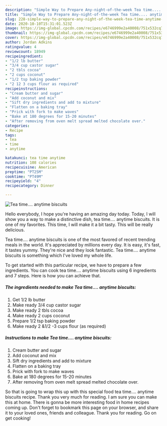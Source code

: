 ```yaml
---
description: "Simple Way to Prepare Any-night-of-the-week Tea time.... anytime biscuits"
title: "Simple Way to Prepare Any-night-of-the-week Tea time.... anytime biscuits"
slug: 228-simple-way-to-prepare-any-night-of-the-week-tea-time-anytime-biscuits
date: 2020-10-10T15:31:01.523Z
image: https://img-global.cpcdn.com/recipes/e6746999e2a40008/751x532cq70/tea-time-anytime-biscuits-recipe-main-photo.jpg
thumbnail: https://img-global.cpcdn.com/recipes/e6746999e2a40008/751x532cq70/tea-time-anytime-biscuits-recipe-main-photo.jpg
cover: https://img-global.cpcdn.com/recipes/e6746999e2a40008/751x532cq70/tea-time-anytime-biscuits-recipe-main-photo.jpg
author: Jordan Adkins
ratingvalue: 4
reviewcount: 18949
recipeingredient:
- "1/2 lb butter"
- "3/4 cup castor sugar"
- "2 tbls cocoa"
- "2 cups coconut"
- "1/2 tsp baking powder"
- "2 12 3 cups flour as required"
recipeinstructions:
- "Cream butter and sugar"
- "Add coconut and mix"
- "Sift dry ingredients and add to mixture"
- "Flatten on a baking tray"
- "Prick with fork to make waves"
- "Bake at 180 degrees for 15-20 minutes"
- "After removing from oven melt spread melted chocolate over."
categories:
- Recipe
tags:
- tea
- time
- anytime

katakunci: tea time anytime 
nutrition: 108 calories
recipecuisine: American
preptime: "PT25M"
cooktime: "PT49M"
recipeyield: "4"
recipecategory: Dinner

---
```



![Tea time.... anytime biscuits](https://img-global.cpcdn.com/recipes/e6746999e2a40008/751x532cq70/tea-time-anytime-biscuits-recipe-main-photo.jpg)

Hello everybody, I hope you're having an amazing day today. Today, I will show you a way to make a distinctive dish, tea time.... anytime biscuits. It is one of my favorites. This time, I will make it a bit tasty. This will be really delicious.

Tea time.... anytime biscuits is one of the most favored of recent trending meals in the world. It's appreciated by millions every day. It is easy, it's fast, it tastes yummy. They're nice and they look fantastic. Tea time.... anytime biscuits is something which I've loved my whole life.




To get started with this particular recipe, we have to prepare a few ingredients. You can cook tea time.... anytime biscuits using 6 ingredients and 7 steps. Here is how you can achieve that.

<!--inarticleads1-->

##### The ingredients needed to make Tea time.... anytime biscuits:

1. Get 1/2 lb butter
1. Make ready 3/4 cup castor sugar
1. Make ready 2 tbls cocoa
1. Make ready 2 cups coconut
1. Prepare 1/2 tsp baking powder
1. Make ready 2 &amp;1/2 -3 cups flour (as required)




<!--inarticleads2-->

##### Instructions to make Tea time.... anytime biscuits:

1. Cream butter and sugar
1. Add coconut and mix
1. Sift dry ingredients and add to mixture
1. Flatten on a baking tray
1. Prick with fork to make waves
1. Bake at 180 degrees for 15-20 minutes
1. After removing from oven melt spread melted chocolate over.




So that is going to wrap this up with this special food tea time.... anytime biscuits recipe. Thank you very much for reading. I am sure you can make this at home. There is gonna be more interesting food in home recipes coming up. Don't forget to bookmark this page on your browser, and share it to your loved ones, friends and colleague. Thank you for reading. Go on get cooking!
